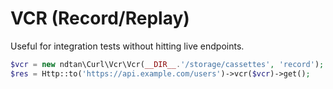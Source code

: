 # VCR (Record/Replay)

Useful for integration tests without hitting live endpoints.

```php
$vcr = new ndtan\Curl\Vcr\Vcr(__DIR__.'/storage/cassettes', 'record'); // or 'replay'
$res = Http::to('https://api.example.com/users')->vcr($vcr)->get();
```
